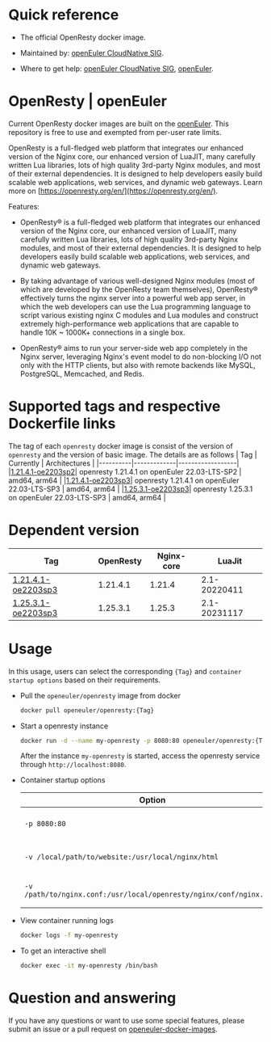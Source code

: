 # Quick reference

- The official OpenResty docker image.

- Maintained by: [openEuler CloudNative SIG](https://gitee.com/openeuler/cloudnative).

- Where to get help: [openEuler CloudNative SIG](https://gitee.com/openeuler/cloudnative), [openEuler](https://gitee.com/openeuler/community).

# OpenResty | openEuler
Current OpenResty docker images are built on the [openEuler](https://repo.openeuler.org/). This repository is free to use and exempted from per-user rate limits.

OpenResty is a full-fledged web platform that integrates our enhanced version of the Nginx core, our enhanced version of LuaJIT, many carefully written Lua libraries, lots of high quality 3rd-party Nginx modules, and most of their external dependencies. It is designed to help developers easily build scalable web applications, web services, and dynamic web gateways. Learn more on [https://openresty.org/en/](https://openresty.org/en/)⁠.

Features:
- OpenResty® is a full-fledged web platform that integrates our enhanced version of the Nginx core, our enhanced version of LuaJIT, many carefully written Lua libraries, lots of high quality 3rd-party Nginx modules, and most of their external dependencies. It is designed to help developers easily build scalable web applications, web services, and dynamic web gateways.

- By taking advantage of various well-designed Nginx modules (most of which are developed by the OpenResty team themselves), OpenResty® effectively turns the nginx server into a powerful web app server, in which the web developers can use the Lua programming language to script various existing nginx C modules and Lua modules and construct extremely high-performance web applications that are capable to handle 10K ~ 1000K+ connections in a single box.

- OpenResty® aims to run your server-side web app completely in the Nginx server, leveraging Nginx's event model to do non-blocking I/O not only with the HTTP clients, but also with remote backends like MySQL, PostgreSQL, Memcached, and Redis.

# Supported tags and respective Dockerfile links
The tag of each `openresty` docker image is consist of the version of `openresty` and the version of basic image. The details are as follows
|    Tag   |  Currently  |   Architectures  |
|----------|-------------|------------------|
|[1.21.4.1-oe2203sp2](https://gitee.com/openeuler/openeuler-docker-images/blob/master/openresty/1.21.4.1/22.03-lts-sp2/Dockerfile)| openresty 1.21.4.1 on openEuler 22.03-LTS-SP2 | amd64, arm64 |
|[1.21.4.1-oe2203sp3](https://gitee.com/openeuler/openeuler-docker-images/blob/master/openresty/1.21.4.1/22.03-lts-sp3/Dockerfile)| openresty 1.21.4.1 on openEuler 22.03-LTS-SP3 | amd64, arm64 |
|[1.25.3.1-oe2203sp3](https://gitee.com/openeuler/openeuler-docker-images/blob/master/openresty/1.25.3.1/22.03-lts-sp3/Dockerfile)| openresty 1.25.3.1 on openEuler 22.03-LTS-SP3 | amd64, arm64 |



# Dependent version

| Tag                                                          | OpenResty | Nginx-core | LuaJit       |
| ------------------------------------------------------------ | --------- | ---------- | ------------ |
| [1.21.4.1-oe2203sp3](https://gitee.com/openeuler/openeuler-docker-images/blob/master/openresty/1.21.4.1/22.03-lts-sp3/Dockerfile) | 1.21.4.1  | 1.21.4     | 2.1-20220411 |
| [1.25.3.1-oe2203sp3](https://gitee.com/openeuler/openeuler-docker-images/blob/master/openresty/1.25.3.1/22.03-lts-sp3/Dockerfile) | 1.25.3.1  | 1.25.3     | 2.1-20231117 |



# Usage

In this usage, users can select the corresponding `{Tag}` and `container startup options` based on their requirements.

- Pull the `openeuler/openresty` image from docker

	```bash
	docker pull openeuler/openresty:{Tag}
	```

- Start a openresty instance

	```bash
	docker run -d --name my-openresty -p 8080:80 openeuler/openresty:{Tag}
	```
	After the instance `my-openresty` is started, access the openresty service through `http://localhost:8080`.

- Container startup options

	| Option | Description |
	|--|--|
	| `-p 8080:80` | Expose nginx on `localhost:8080`. |
	| `-v /local/path/to/website:/usr/local/nginx/html` | Mount and serve a local website. |
	| `-v /path/to/nginx.conf:/usr/local/openresty/nginx/conf/nginx.conf` | Local [configuration file](https://nginx.org/en/docs/)⁠ `nginx.conf`. |

- View container running logs

	```bash
	docker logs -f my-openresty
	```

- To get an interactive shell

	```bash
	docker exec -it my-openresty /bin/bash
	```
	
# Question and answering
If you have any questions or want to use some special features, please submit an issue or a pull request on [openeuler-docker-images](https://gitee.com/openeuler/openeuler-docker-images).